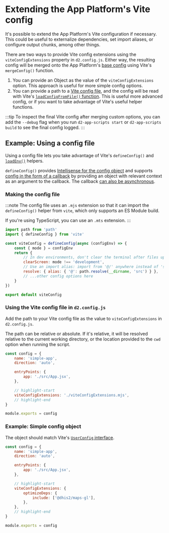 # Extending the App Platform's Vite config

It's possible to extend the App Platform's Vite configuration if necessary. This could be useful to externalize dependencies, set import aliases, or configure output chunks, among other things.

There are two ways to provide Vite config extensions using the `viteConfigExtensions` property in `d2.config.js`. Either way, the resulting config will be merged onto the App Platform's [base config](https://github.com/dhis2/app-platform/blob/master/cli/config/makeViteConfig.mjs) using Vite's `mergeConfig()` function.

1. You can provide an Object as the value of the `viteConfigExtensions` option. This approach is useful for more simple config options.
2. You can provide a path to a [Vite config file](https://vite.dev/config/), and the config will be read with Vite's [`loadConfigFromFile()` function](https://vite.dev/guide/api-javascript.html#loadconfigfromfile). This is useful more advanced config, or if you want to take advantage of Vite's useful helper functions.

:::tip
To inspect the final Vite config after merging custom options, you can add the `--debug` flag when you run `d2-app-scripts start` or `d2-app-scripts build` to see the final config logged.
:::

## Example: Using a config file

Using a config file lets you take advantage of Vite's `defineConfig()` and [`loadEnv()`](https://vite.dev/config/#using-environment-variables-in-config) helpers.

`defineConfig()` provides [Intellisense for the config object](https://vite.dev/config/#config-intellisense) and supports [config in the form of a callback](https://vite.dev/config/#conditional-config) by providing an object with relevant context as an argument to the callback. The callback [can also be asynchronous](https://vite.dev/config/#async-config).

### Making the config file

:::note
The config file uses an `.mjs` extension so that it can import the `defineConfig()` helper from `vite`, which only supports an ES Module build.

If you're using TypeScript, you can use an `.mts` extension.
:::

```js filename='viteConfigExtensions.mjs'
import path from 'path'
import { defineConfig } from 'vite'

const viteConfig = defineConfig(async (configEnv) => {
    const { mode } = configEnv
    return {
        // In dev environments, don't clear the terminal after files update
        clearScreen: mode !== 'development',
        // Use an import alias: import from '@/' anywhere instead of 'src/'
        resolve: { alias: { '@': path.resolve(__dirname, 'src') } },
        // ...other config options here
    }
})

export default viteConfig
```

### Using the Vite config file in `d2.config.js`

Add the path to your Vite config file as the value to `viteConfigExtensions` in `d2.config.js`.

The path can be relative or absolute. If it's relative, it will be resolved relative to the current working directory, or the location provided to the `cwd` option when running the script.

```js filename='d2.config.js'
const config = {
    name: 'simple-app',
    direction: 'auto',

    entryPoints: {
        app: './src/App.jsx',
    },

    // highlight-start
    viteConfigExtensions: './viteConfigExtensions.mjs',
    // highlight-end
}

module.exports = config
```

### Example: Simple config object

The object should match Vite's [`UserConfig` interface](https://vite.dev/config/#config-intellisense).

```js filename='d2.config.js'
const config = {
    name: 'simple-app',
    direction: 'auto',

    entryPoints: {
        app: './src/App.jsx',
    },

    // highlight-start
    viteConfigExtensions: {
        optimizeDeps: {
            include: ['@dhis2/maps-gl'],
        },
    },
    // highlight-end
}

module.exports = config
```
